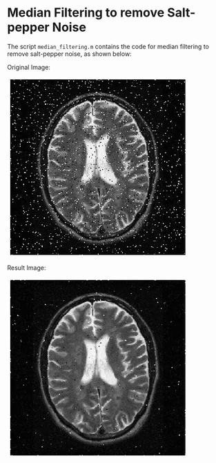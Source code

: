 # Median Filtering to remove Salt-pepper Noise

The script `median_filtering.m` contains the code for median filtering to remove salt-pepper noise, as shown below:

Original Image:

![Original](mf_o.png)

Result Image:

![Result](mf_r.png)

